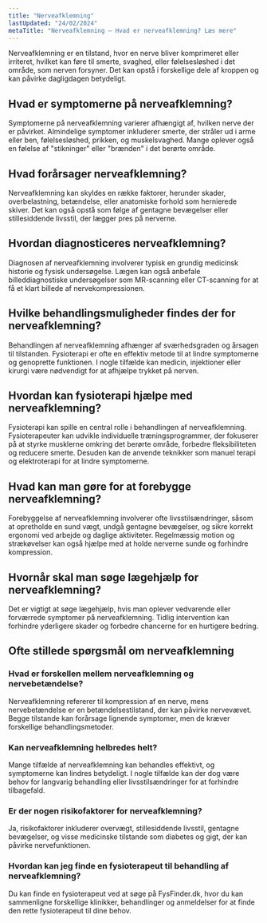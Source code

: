 ```yaml
---
title: "Nerveafklemning"
lastUpdated: "24/02/2024"
metaTitle: "Nerveafklemning – Hvad er nerveafklemning? Læs mere"
---
```


Nerveafklemning er en tilstand, hvor en nerve bliver komprimeret eller irriteret, hvilket kan føre til smerte, svaghed, eller følelsesløshed i det område, som nerven forsyner. Det kan opstå i forskellige dele af kroppen og kan påvirke dagligdagen betydeligt.

## Hvad er symptomerne på nerveafklemning?

Symptomerne på nerveafklemning varierer afhængigt af, hvilken nerve der er påvirket. Almindelige symptomer inkluderer smerte, der stråler ud i arme eller ben, følelsesløshed, prikken, og muskelsvaghed. Mange oplever også en følelse af "stikninger" eller "brænden" i det berørte område.

## Hvad forårsager nerveafklemning?

Nerveafklemning kan skyldes en række faktorer, herunder skader, overbelastning, betændelse, eller anatomiske forhold som hernierede skiver. Det kan også opstå som følge af gentagne bevægelser eller stillesiddende livsstil, der lægger pres på nerverne.

## Hvordan diagnosticeres nerveafklemning?

Diagnosen af nerveafklemning involverer typisk en grundig medicinsk historie og fysisk undersøgelse. Lægen kan også anbefale billeddiagnostiske undersøgelser som MR-scanning eller CT-scanning for at få et klart billede af nervekompressionen.

## Hvilke behandlingsmuligheder findes der for nerveafklemning?

Behandlingen af nerveafklemning afhænger af sværhedsgraden og årsagen til tilstanden. Fysioterapi er ofte en effektiv metode til at lindre symptomerne og genoprette funktionen. I nogle tilfælde kan medicin, injektioner eller kirurgi være nødvendigt for at afhjælpe trykket på nerven.

## Hvordan kan fysioterapi hjælpe med nerveafklemning?

Fysioterapi kan spille en central rolle i behandlingen af nerveafklemning. Fysioterapeuter kan udvikle individuelle træningsprogrammer, der fokuserer på at styrke musklerne omkring det berørte område, forbedre fleksibiliteten og reducere smerte. Desuden kan de anvende teknikker som manuel terapi og elektroterapi for at lindre symptomerne.

## Hvad kan man gøre for at forebygge nerveafklemning?

Forebyggelse af nerveafklemning involverer ofte livsstilsændringer, såsom at opretholde en sund vægt, undgå gentagne bevægelser, og sikre korrekt ergonomi ved arbejde og daglige aktiviteter. Regelmæssig motion og strækøvelser kan også hjælpe med at holde nerverne sunde og forhindre kompression.

## Hvornår skal man søge lægehjælp for nerveafklemning?

Det er vigtigt at søge lægehjælp, hvis man oplever vedvarende eller forværrede symptomer på nerveafklemning. Tidlig intervention kan forhindre yderligere skader og forbedre chancerne for en hurtigere bedring.

## Ofte stillede spørgsmål om nerveafklemning

### Hvad er forskellen mellem nerveafklemning og nervebetændelse?

Nerveafklemning refererer til kompression af en nerve, mens nervebetændelse er en betændelsestilstand, der kan påvirke nervevævet. Begge tilstande kan forårsage lignende symptomer, men de kræver forskellige behandlingsmetoder.

### Kan nerveafklemning helbredes helt?

Mange tilfælde af nerveafklemning kan behandles effektivt, og symptomerne kan lindres betydeligt. I nogle tilfælde kan der dog være behov for langvarig behandling eller livsstilsændringer for at forhindre tilbagefald.

### Er der nogen risikofaktorer for nerveafklemning?

Ja, risikofaktorer inkluderer overvægt, stillesiddende livsstil, gentagne bevægelser, og visse medicinske tilstande som diabetes og gigt, der kan påvirke nervefunktionen.

### Hvordan kan jeg finde en fysioterapeut til behandling af nerveafklemning?

Du kan finde en fysioterapeut ved at søge på FysFinder.dk, hvor du kan sammenligne forskellige klinikker, behandlinger og anmeldelser for at finde den rette fysioterapeut til dine behov.